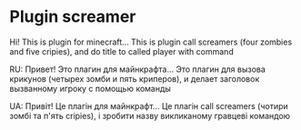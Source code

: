 # Plugin screamer
Hi! This is plugin for minecraft... This is plugin call screamers (four zombies and five cripies), and do title to called player with command





RU: Привет! Это плагин для майнкрафта... Это плагин для вызова крикунов (четырех зомби и пять криперов), и делает заголовок вызванному игроку с помощью команды






UA: Привіт! Це плагін для майнкрафт... Це плагін call screamers (чотири зомбі та п'ять cripies), і зробити назву викликаному гравцеві командою
